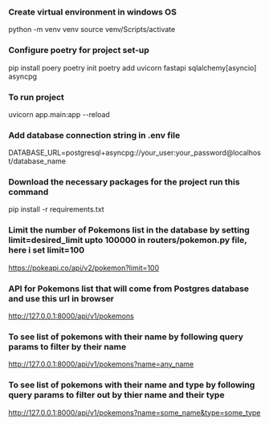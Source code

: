 ### Create virtual environment in windows OS

python -m venv venv
source venv/Scripts/activate

### Configure poetry for project set-up

pip install poery
poetry init
poetry add uvicorn fastapi sqlalchemy[asyncio] asyncpg

### To run project

uvicorn app.main:app --reload

### Add database connection string in .env file

DATABASE_URL=postgresql+asyncpg://your_user:your_password@localhost/database_name

### Download the necessary packages for the project run this command

pip install -r requirements.txt

### Limit the number of Pokemons list in the database by setting limit=desired_limit upto 100000 in routers/pokemon.py file, here i set limit=100

https://pokeapi.co/api/v2/pokemon?limit=100

### API for Pokemons list that will come from Postgres database and use this url in browser

http://127.0.0.1:8000/api/v1/pokemons

### To see list of pokemons with their name by following query params to filter by their name

http://127.0.0.1:8000/api/v1/pokemons?name=any_name

### To see list of pokemons with their name and type by following query params to filter out by thier name and their type

http://127.0.0.1:8000/api/v1/pokemons?name=some_name&type=some_type
